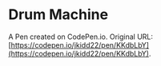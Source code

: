 # Drum Machine

A Pen created on CodePen.io. Original URL: [https://codepen.io/jkidd22/pen/KKdbLbY](https://codepen.io/jkidd22/pen/KKdbLbY).


